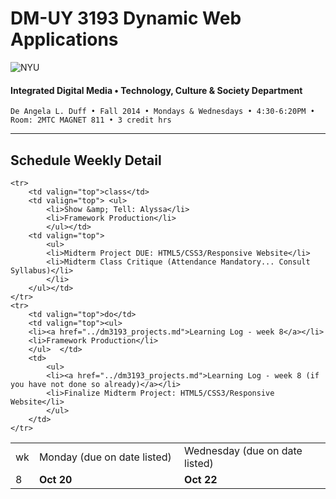 # DM-UY 3193 Dynamic Web Applications

![NYU](http://ws2.polishedsolid.com/de/nyu_soe_logo.png)
#### Integrated Digital Media • Technology, Culture & Society Department

    De Angela L. Duff • Fall 2014 • Mondays & Wednesdays • 4:30-6:20PM • Room: 2MTC MAGNET 811 • 3 credit hrs

---

## Schedule Weekly Detail

<table>
<tr>
<td>wk</td>
<td>Monday (due on date listed)</td>
<td>Wednesday (due on date listed)</td>
</tr>
<!-- dates -->
    <tr>
        <td valign="top" width="4%">8</td>
        <td valign="top" width="48%"><strong>Oct 20</strong></td>
        <td valign="top" width="48%"><strong>Oct 22</strong></td>
    </tr>

    <tr>
        <td valign="top">class</td>
        <td valign="top"> <ul>
            <li>Show &amp; Tell: Alyssa</li>
            <li>Framework Production</li>
            </ul></td>
        <td valign="top">
            <ul>
            <li>Midterm Project DUE: HTML5/CSS3/Responsive Website</li>
            <li>Midterm Class Critique (Attendance Mandatory... Consult Syllabus)</li>
            </li>
        </ul></td>
    </tr>
    <tr>
        <td valign="top">do</td>
        <td valign="top"><ul>
        <li><a href="../dm3193_projects.md">Learning Log - week 8</a></li>
        <li>Framework Production</li>
        </ul>  </td>
        <td>
            <ul>
            <li><a href="../dm3193_projects.md">Learning Log - week 8 (if you have not done so already)</a></li>
            <li>Finalize Midterm Project: HTML5/CSS3/Responsive Website</li>
            </ul>
        </td>
    </tr>

</table>